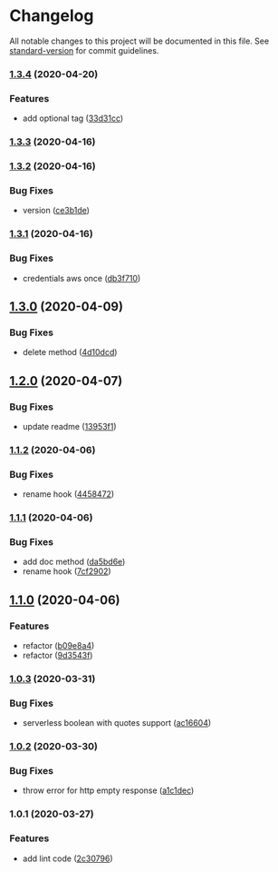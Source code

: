 # Changelog

All notable changes to this project will be documented in this file. See [standard-version](https://github.com/conventional-changelog/standard-version) for commit guidelines.

### [1.3.4](https://github.com/w4rlock/serverless-vault-custom-plugin/compare/1.3.3...1.3.4) (2020-04-20)


### Features

* add optional tag ([33d31cc](https://github.com/w4rlock/serverless-vault-custom-plugin/commit/33d31cca3b75c59c0020f1d5921d19cf3313fe02))

### [1.3.3](https://github.com/w4rlock/serverless-vault-custom-plugin/compare/1.3.2...1.3.3) (2020-04-16)

### [1.3.2](https://github.com/w4rlock/serverless-vault-custom-plugin/compare/1.3.1...1.3.2) (2020-04-16)


### Bug Fixes

* version ([ce3b1de](https://github.com/w4rlock/serverless-vault-custom-plugin/commit/ce3b1de8973aac8c60017eeceace59fa35a9dba6))

### [1.3.1](https://github.com/w4rlock/serverless-vault-custom-plugin/compare/1.3.0...1.3.1) (2020-04-16)


### Bug Fixes

* credentials aws once ([db3f710](https://github.com/w4rlock/serverless-vault-custom-plugin/commit/db3f710ae6452a925c91efd8b1494ee1392fa3b8))

## [1.3.0](https://github.com/w4rlock/serverless-vault-custom-plugin/compare/1.2.0...1.3.0) (2020-04-09)


### Bug Fixes

* delete method ([4d10dcd](https://github.com/w4rlock/serverless-vault-custom-plugin/commit/4d10dcd9b0a4b483e9dbac8c6646d247c5b867f2))

## [1.2.0](https://github.com/w4rlock/serverless-vault-custom-plugin/compare/1.1.2...1.2.0) (2020-04-07)


### Bug Fixes

* update readme ([13953f1](https://github.com/w4rlock/serverless-vault-custom-plugin/commit/13953f1ec4fba92ee3acfec29edca33738ecb307))

### [1.1.2](https://github.com/w4rlock/serverless-vault-custom-plugin/compare/1.1.1...1.1.2) (2020-04-06)


### Bug Fixes

* rename hook ([4458472](https://github.com/w4rlock/serverless-vault-custom-plugin/commit/4458472273ef338b11e7b7b53d648e3291df9684))

### [1.1.1](https://github.com/w4rlock/serverless-vault-custom-plugin/compare/1.1.0...1.1.1) (2020-04-06)


### Bug Fixes

* add doc method ([da5bd6e](https://github.com/w4rlock/serverless-vault-custom-plugin/commit/da5bd6e0f5d09b7d01f37d282c1af5d1a6af5b60))
* rename hook ([7cf2902](https://github.com/w4rlock/serverless-vault-custom-plugin/commit/7cf290236a4be753f0461401b6bd091bdb845bfb))

## [1.1.0](https://github.com/w4rlock/serverless-vault-custom-plugin/compare/1.0.3...1.1.0) (2020-04-06)


### Features

* refactor ([b09e8a4](https://github.com/w4rlock/serverless-vault-custom-plugin/commit/b09e8a429cc8358db018feb7ff23a4395a14118c))
* refactor ([9d3543f](https://github.com/w4rlock/serverless-vault-custom-plugin/commit/9d3543f08411dbd5ba3515bf12f804d2d66b7d57))

### [1.0.3](https://github.com/w4rlock/serverless-vault-custom-plugin/compare/1.0.2...1.0.3) (2020-03-31)


### Bug Fixes

* serverless boolean with quotes support ([ac16604](https://github.com/w4rlock/serverless-vault-custom-plugin/commit/ac1660467206b2e9f1300de99f0398199b309b76))

### [1.0.2](https://github.com/w4rlock/serverless-vault-custom-plugin/compare/1.0.1...1.0.2) (2020-03-30)


### Bug Fixes

* throw error for http empty response ([a1c1dec](https://github.com/w4rlock/serverless-vault-custom-plugin/commit/a1c1dec3d202616b2a75a9d6d0bdd5fee946b95f))

### 1.0.1 (2020-03-27)


### Features

* add lint code ([2c30796](https://github.com/w4rlock/serverless-vault-custom-plugin/commit/2c307968879903a9669ccdeb8848a513d148258d))

